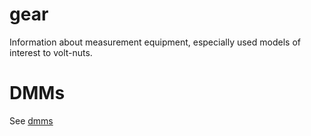# gear

Information about measurement equipment, especially used models of interest to volt-nuts.

# DMMs

See [dmms](dmms/README.md)

